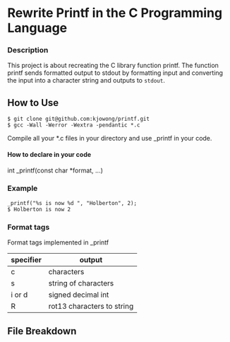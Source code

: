 # Rewrite Printf in the C Programming Language

### Description
This project is about recreating the C library function printf. The function printf sends formatted output to stdout by formatting input and converting the input into a character string and outputs to `stdout`.

## How to Use
```
$ git clone git@github.com:kjowong/printf.git
$ gcc -Wall -Werror -Wextra -pendantic *.c
```
Compile all your *.c files in your directory and use _printf in your code.

#### How to declare in your code
int _printf(const char *format, ...)

### Example
```
_printf("%s is now %d ", "Holberton", 2);
$ Holberton is now 2 
```
### Format tags
Format tags implemented in _printf

| **specifier** | **output**                            |
|---------------|---------------------------------------|
| c             | characters                            |
| s		            | string of characters                  |
| i or d        | signed decimal int                    |
| R             | rot13 characters to string            |

## File Breakdown 
### 